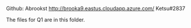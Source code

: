 Github: Abrookst
http://brooka9.eastus.cloudapp.azure.com/
Ketsu#2837

The files for Q1 are in this folder. 